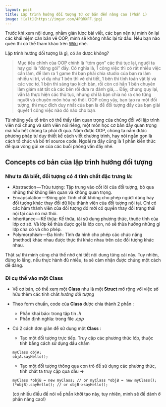 ```yaml
---
layout: post
title: Lập trình hướng đối tượng từ cơ bản đến nâng cao (Phần 1)
image: ![alt](https://imgur.com/4PQRXFF.jpg)
---
```


Trước khi xem nội dung, nhằm giản lược bài viết, các bạn nên tự mình ôn lại các khái niệm căn bản về OOP, mình sẽ không nhắc lại từ đầu. Nếu bạn nào quên thì có thể tham khảo trên [Wiki](https://vi.wikipedia.org/wiki/L%E1%BA%ADp_tr%C3%ACnh_h%C6%B0%E1%BB%9Bng_%C4%91%E1%BB%91i_t%C6%B0%E1%BB%A3ng) nhé.

Lập trình hướng đối tượng là gì, có ăn được không?
> Mục tiêu chính của OOP chính là “tóm gọn” các thủ tục lại, người ta hay gọi là “đóng gói” đấy. Có nghĩa là, 1 công việc thì có rất nhiều việc cần làm, để làm ra 1 game thì bạn phải chia studio của bạn ra làm nhiều vị trí, ví dụ như 1 bên thì vẽ chi tiết, 1 bên thì tính toán vật lý và các véc tơ, 1 bên thì sáng tạo kịch bản, rồi còn có hẳn 1 bên chuyên làm giám sát tất cả các bên rồi đưa ra đánh giá,… Đấy, chung quy lại, vẫn là thực hiện các thủ tục, nhưng chỉ là bạn chia nó ra cho từng người và chuyên môn hóa nó thôi. OOP cũng vậy, bạn tạo ra một đối tượng, thì mục đích duy nhất của bạn là để đối tượng đấy của bạn giải quyết 1 công việc nào đó nào cho bạn.

Từ những yếu tố trên có thể thấy tầm quan trọng của chúng đối với lập trình viên nói chung và sinh viên nói riêng, một môn học cơ bản đầy quan trọng mà hầu hết chúng ta phải đi qua. Nắm được OOP, chúng ta nắm được phương pháp tư duy thiết kế cách viết chương trình, hay nói ngắn gọn là cách tổ chức và bố trí source code. Ngoài ra đây cũng là 1 phần kiến thức để qua vòng gửi xe của các buổi phỏng vấn đấy nhé. 


## Concepts cơ bản của **lập trình hướng đối tượng**
 
 
### Như ta đã biết, đối tượng có 4 tính chất đặc trưng là:
- Abstraction — Trừu tượng: Tập trung vào cốt lõi của đối tượng, bỏ qua những thứ không liên quan và không quan trọng.
- Encapsulation — Đóng gói: Tính chất không cho phép người dùng hay đối tượng khác thay đổi dữ liệu thành viên của đối tượng nội tại. Chỉ có các hàm thành viên của đối tượng đó mới có quyền thay đổi trạng thái nội tại của nó mà thôi.
- Inheritance — Kế thừa: Kế thừa, tái sử dụng phương thức, thuộc tính của lớp cơ sở. Và lớp kế thừa được gọi là lớp con, nó sẽ thừa hưởng những gì lớp cha có và cho phép.
- Polymorphism — Đa hình: Tính đa hình cho phép các chức năng (method) khác nhau được thực thi khác nhau trên các đối tượng khác nhau.

 
Thật sự thì mình cũng chả thể nhớ chi tiết nội dung từng cái này. Tuy nhiên, đừng lo lắng, nếu thực hành đủ nhiều, ta sẽ cảm nhận được chúng một cách dễ dàng.
 
 
### Đi cụ thể vào một Class

- Về cơ bản, có thể xem một **Class** như là một **Struct** mở rộng với việc sở hữu thêm các tính chất *hướng đối tượng*

- Theo form chuẩn, code của **Class** được chia thành 2 phần :
  - Phần khai báo: trong tập tin *.h*
  - Phần định nghĩa: trong file *.cpp*

- Có 2 cách đơn giản để sử dụng một **Class** :
  - Tạo một đối tượng trực tiếp. Truy cập các phương thức lớp, thuộc tính bằng cách sử dụng dấu chấm
  ```
  myClass objA;
  objA.sayHello();
  ```
   
  - Tạo một đối tượng thông qua con trỏ để sử dụng các phương thức, tính chất ta truy cập qua dấu **->**
  ```
  myClass *objB = new myClass; // or myClass *objB = new myClass();
  (*objB).sayHello(); // or objB->sayHello(); 
  ```
  (có nhiều điều để nói về phần khởi tạo này, tuy nhiên, mình sẽ để dành ở phần nâng cao!)
